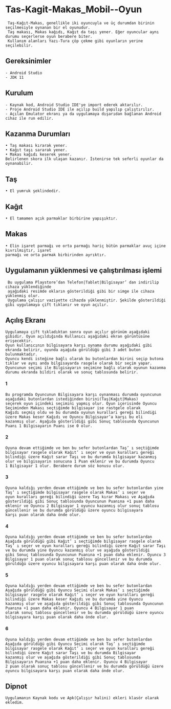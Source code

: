 # Tas-Kagit-Makas_Mobil--Oyun
     Taş-Kağıt-Makas, genellikle iki oyuncuyla ve üç durumdan birinin seçilmesiyle oynanan bir el oyunudur. 
     Taş makası, Makas kağıdı, Kağıt da taşı yener. Eğer oyuncular aynı durumu seçerlerse oyun berabere biter. 
     Kullanım alanları Yazı-Tura çöp çekme gibi oyunların yerine seçilebilir.


## Gereksinimler
    - Android Studio
    - JDK 11
  
  
## Kurulum
    - Kaynak kod, Android Studio IDE'ye import ederek aktarılır.
    - Proje Android Studio IDE ile açılıp build yapılıp çalıştırılır.
    - Açılan Emulator ekranı ya da uygulamaya dışarıdan bağlanan Android cihaz ile run edilir.
  
## Kazanma Durumları
    • Taş makası kırarak yener.
    • Kağıt taşı sararak yener.
    • Makas kağıdı keserek yener.
    Belirlenen skora ilk ulaşan kazanır. İstenirse tek seferli oyunlar da oynanabilir.
  
  
## Taş
    • El yumruk şeklindedir.
  
## Kağıt
    • El tamamen açık parmaklar birbirine yapışıktır.
  
## Makas
    • Elin işaret parmağı ve orta parmağı hariç bütün parmaklar avuç içine kıvrılmıştır, işaret
    parmağı ve orta parmak birbirinden ayrıktır.
  
## Uygulamanın yüklenmesi ve çalıştırılması işlemi  
     Bu uygulama Playstore’dan Telefon|Tablet|Bilgisayar’ dan indirilip cihaza yüklendiğinde
     aşağıdaki resimde okların gösterildiği gibi bir simge ile cihaza yüklenmiş olur.
     Uygulama çalışır vaziyette cihazda yüklenmiştir. Şekilde gösterildiği gibi uygulamaya çift tıklanır ve oyun açılır.
  
## Açılış Ekranı
    Uygulamaya çift tıkladıktan sonra oyun açılır görünüm aşağıdaki gibidir. Oyun açıldığında Kullanıcı aşağıdaki ekran görüntüsüne erişecektir. 
    Oyun kullanıcının bilgisayara karşı oynama durumu aşağıdaki gibi ekranda belirir, oyunda aşağıda görüldüğü gibi 3 adet buton bulunmaktadır. 
    Oyuncu kendi isteğine bağlı olarak bu butonlardan birini seçip butona tıklar ve aynı anda bilgisayarda rasgele olarak bir seçim yapar. 
    Oyuncunun seçimi ile Bilgisayarın seçimine bağlı olarak oyunun kazanma durumu ekranda bildiri olarak ve sonuç tablosunda belirir.

#### 1
    Bu programda Oyuncunun Bilgisayara karşı oynanması durumda oyuncunun aşağıdaki butonlardan istediğinden birini(Taş|Kağıt|Makas)
    seçerek oyun içindeki seçimini yapmış olur. Oyun içerisinde Oyuncu Seçiminden Makası seçtiğimde bilgisayar ise rastgele olarak 
    Kağıdı seçmiş oldu ve bu durumda oyunun kuralları gereği bilindiği üzere Makas keser Kağıdı ve Oyuncu Bilgisayar’a karşı bu eli
    kazanmış olur. Aşağıda gösterildiği gibi Sonuç tablosunda Oyuncunun Puanı 1 Bilgisayarın Puanı ise 0 olur.


#### 2
    Oyuna devam ettiğimde ve ben bu sefer butonlardan Taş’ ı seçtiğimde bilgisayar rasgele olarak Kağıt’ ı seçer ve oyun kuralları gereği 
    bilindiği üzere Kağıt sarar Taşı ve bu durumda bilgisayar kazanmış olur ve bilgisayarın sonucuna 1 Puan eklenir ve bu durumda Oyuncu
    1 Bilgisayar 1 olur. Berabere durum söz konusu olur.
  
#### 3
    Oyuna kaldığı yerden devam ettiğimde ve ben bu sefer butonlardan yine Taş’ ı seçtiğimde bilgisayar rasgele olarak Makas’ ı seçer ve
    oyun kuralları gereği bilindiği üzere Taş kırar Makası ve Aşağıda gösterildiği gibi Sonuç tablosunda Oyuncunun Puanına +1 puan daha
    eklenir ve Oyuncu 2 Bilgisayar 1 oyuncu kazanmış olur sonuç tablosu güncellenir ve bu durumda görüldüğü üzere oyuncu bilgisayara
    karşı puan olarak daha önde olur. 
    
    
#### 4
    Oyuna kaldığı yerden devam ettiğimde ve ben bu sefer butonlardan Aşağıda görüldüğü gibi Kağıt’ ı seçtiğimde bilgisayar rasgele olarak
    Taş’ ı seçer ve oyun kuralları gereği bilindiği üzere Kağıt sarar Taşı ve bu durumda yine Oyuncu kazanmış olur ve aşağıda gösterildiği
    gibi Sonuç tablosunda Oyuncunun Puanına +1 puan daha eklenir. Oyuncu 3 Bilgisayar 1 puan olarak sonuç tablosu güncellenir ve bu durumda
    görüldüğü üzere oyuncu bilgisayara karşı puan olarak daha önde olur. 
#### 5
    Oyuna kaldığı yerden devam ettiğimde ve ben bu sefer butonlardan Aşağıda görüldüğü gibi Oyuncu Seçimi olarak Makas’ ı seçtiğimde
    bilgisayar rasgele olarak Kağıt’ ı seçer ve oyun kuralları gereği bilindiği üzere Makas keser Kağıdı ve bu durumda yine Oyuncu
    kazanmış olur ve aşağıda gösterildiği gibi Sonuç tablosunda Oyuncunun Puanına +1 puan daha eklenir. Oyuncu 4 Bilgisayar 1 puan 
    olarak sonuç tablosu güncellenir ve bu durumda görüldüğü üzere oyuncu bilgisayara karşı puan olarak daha önde olur.
    
#### 6
    Oyuna kaldığı yerden devam ettiğimde ve ben bu sefer butonlardan Aşağıda görüldüğü gibi Oyuncu Seçimi olarak Taş’ ı seçtiğimde 
    bilgisayar rasgele olarak Kağıt’ ı seçer ve oyun kuralları gereği bilindiği üzere Kağıt sarar Taşı ve bu durumda Bilgisayar
    kazanmış olur ve aşağıda gösterildiği gibi Sonuç tablosunda Bilgisayarın Puanına +1 puan daha eklenir. Oyuncu 4 Bilgisayar
    2 puan olarak sonuç tablosu güncellenir ve bu durumda görüldüğü üzere oyuncu bilgisayara karşı puan olarak daha önde olur.

## Dipnot
    Uygulamanın Kaynak kodu ve Apk(Çalışır halini) ekleri klasör olarak ekledim.
